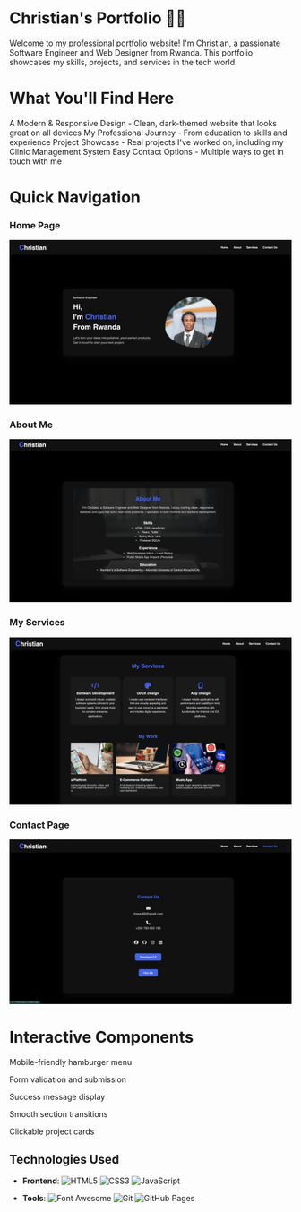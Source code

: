 # Christian's Portfolio 👨‍💻
Welcome to my professional portfolio website! I'm Christian, a passionate Software Engineer and Web Designer from Rwanda. This portfolio showcases my skills, projects, and services in the tech world.

#  What You'll Find Here
A Modern & Responsive Design - Clean, dark-themed website that looks great on all devices
My Professional Journey - From education to skills and experience
Project Showcase - Real projects I've worked on, including my Clinic Management System
Easy Contact Options - Multiple ways to get in touch with me

# Quick Navigation

###  Home Page

![Home Page](https://github.com/hirwachristian/portfolio/blob/master/Home.png)

###  About Me

![About Me](https://github.com/hirwachristian/portfolio/blob/master/About%20me.png)

###  My Services

![My Services](https://github.com/hirwachristian/portfolio/blob/master/My%20services.png)

###  Contact Page

![Contact Page](https://github.com/hirwachristian/portfolio/blob/master/Contact%20us.png)

# Interactive Components
Mobile-friendly hamburger menu

Form validation and submission

Success message display

Smooth section transitions

Clickable project cards


## Technologies Used

- **Frontend**:
  ![HTML5](https://img.shields.io/badge/HTML5-E34F26?style=flat&logo=html5&logoColor=white)
  ![CSS3](https://img.shields.io/badge/CSS3-1572B6?style=flat&logo=css3&logoColor=white)
  ![JavaScript](https://img.shields.io/badge/JavaScript-F7DF1E?style=flat&logo=javascript&logoColor=black)
  
- **Tools**:
  ![Font Awesome](https://img.shields.io/badge/Font_Awesome-339AF0?style=flat&logo=fontawesome&logoColor=white)
  ![Git](https://img.shields.io/badge/Git-F05032?style=flat&logo=git&logoColor=white)
  ![GitHub Pages](https://img.shields.io/badge/GitHub_Pages-222222?style=flat&logo=githubpages&logoColor=white)


